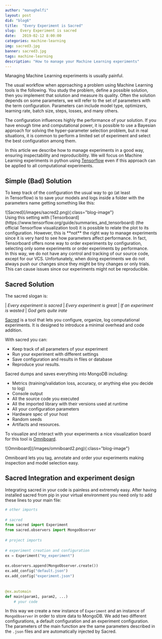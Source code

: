 ```yaml
---
author: "manughelfi"
layout: post
did: "blog6"
title:  "Every Experiment is Sacred"
slug:  Every Experiment is sacred
date:   2019-02-12 8:00:00
categories: machine-learning
img: sacred3.jpg
banner: sacred3.jpg
tags: machine-learning
description: "How to manage your Machine Learning experiments"
---
```


Managing Machine Learning experiments is usually painful.

The usual workflow when approaching a problem using Machine Learning tools is the following. You study the problem, define a possible solution, then you implement that solution and measure its quality. Often the solution depends on some parameters, we will refer to the set of parameters with the term configuration. Parameters can include model type, optimizers, learning rate, batch size, steps, losses, and many others.

The configuration influences highly the performance of your solution. If you have enough time and computational power, it is possible to use a Bayesian approach for solving the hyper-parameter selection problem, but in real situations, it is common to perform a limited set of experiment and select the best configuration among them.

In this article we describe how to manage experiments in a good way, ensuring inspectability and reproducibility. We will focus on Machine Learning experiments in python using [Tensorflow](www.tensorflow.com) even if this approach can be applied to all computational experiments.

## Simple (Bad) Solution

To keep track of the configuration the usual way to go (at least in Tensorflow) is to save your models and logs inside a folder with the parameters name getting something like this:
<div markdown="1" class="blog-image-container">
![Sacred](/images/sacred2.png){:class="blog-image"}
</div>
Using this setting with [Tensorboard](https://www.tensorflow.org/guide/summaries_and_tensorboard) (the official Tensorflow visualization tool) it is possible to relate the plot to its configuration. However, this is **not** the right way to manage experiments since it is very hard to see how parameters affect performance. In fact, Tensorboard offers none way to order experiments by configuration, selecting only some experiments or order experiments by performance.
In this way, we do not have any control and tracking of our source code, except for our VCS. Unfortunately, when doing experiments we do not always push our changes since they might be tiny changes or only trials. This can cause issues since our experiments might not be reproducible.

## Sacred Solution

The sacred slogan is:

| *Every experiment is sacred*
| *Every experiment is great*
| *If an experiment is wasted*
| *God gets quite irate*


[Sacred](https://sacred.readthedocs.io/en/latest/index.html) is a tool that lets you configure, organize, log computational experiments. It is designed to introduce a minimal overhead and code addition.

With sacred you can:

- Keep track of all parameters of your experiment
- Run your experiment with different settings
- Save configuration and results in files or database
- Reproduce your results.

Sacred dumps and saves everything into MongoDB including:

- Metrics (training/validation loss, accuracy, or anything else you decide to log)
- Console output
- All the source code you executed
- All the imported library with their versions used at runtime
- All your configuration parameters
- Hardware spec of your host
- Random seeds
- Artifacts and resources.

To visualize and interact with your experiments a nice visualization board for this tool is [Omniboard](https://github.com/vivekratnavel/omniboard).

<div markdown="1" class="blog-image-container">
![Omniboard](/images/omniboard2.png){:class="blog-image"}
</div>

Omniboard lets you tag, annotate and order your experiments making inspection and model selection easy.

## Sacred Integration and experiment design

Integrating sacred in your code is painless and extremely easy. After having installed sacred from pip in your virtual environment you need only to add these lines to your main file:

```python
# other imports

# sacred
from sacred import Experiment
from sacred.observers import MongoObserver

# project imports

# experiment creation and configuration
ex = Experiment("my_experiment")

ex.observers.append(MongoObserver.create())
ex.add_config("default.json")
ex.add_config("experiment.json")


@ex.automain
def main(param1, param2, ...)
    # your code
```

In this way we create a new instance of `Experiment` and an instance of `MongoObserver` in order to store data to MongoDB. We add two different configurations, a default configuration and an experiment configuration. The parameters of the main function are the same parameters described in the `.json` files and are automatically injected by Sacred.